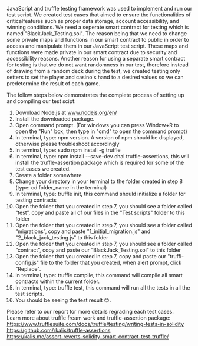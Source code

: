 JavaScript and truffle testing framework was used to implement and run our test script. We created test cases that aimed to ensure the functionalities of criticalfeatures such as proper data storage, account accessibility, and winning conditions. We need a seperate smart contract for testing which is named "BlackJack_Testing.sol". The reason being that we need to change some private maps and functions in our smart contract to public in order to access and manipulate them in our JavaScript test script. These maps and functions were made private in our smart contract due to security and accessibility reasons. Another reason for using a separate smart contract for testing is that we do not want randomness in our test, therefore instead of drawing from a random deck during the test, we created testing only setters to set the player and casino's hand to a desired values so we can predetermine the result of each game. 

The follow steps below demonstrates the complete process of setting up and compiling our test scipt:

1. Download Node.js at www.nodejs.org/en/
2. Install the downloaded package.
3. Open command prompt. (For windows you can press Window+R to open the "Run" box, then type in "cmd" to open the command prompt)
4. In terminal, type: npm version. A version of npm should be displayed, otherwise please troubleshoot accordingly
5. In terminal, type: sudo npm install -g truffle
6. In terminal, type: npm install --save-dev chai truffle-assertions, this will install the truffle-assertion package which is required for some of the test cases we created.
7. Create a folder somewhere
8. Change your directory in your terminal to the folder created in step 8 (type: cd folder_name in the terminal)
9. In terminal, type: truffle init, this command should initialize a folder for testing contracts
10. Open the folder that you created in step 7, you should see a folder called “test”, copy and paste all of our files in the "Test scripts" folder to this folder
11. Open the folder that you created in step 7, you should see a folder called “migrations”, copy and paste "1_initial_migration.js" and "2_black_jack_testing.js" to this folder
12. Open the folder that you created in step 7, you should see a folder called “contract”, copy and paste our “BlackJack_Testing.sol” to this folder
13. Open the folder that you created in step 7, copy and paste our "truffl-config.js" file to the folder that you created, when alert prompt, click "Replace".
14. In terminal, type: truffle compile, this command will compile all smart contracts within the current folder.
15. In terminal, type: truffle test, this command will run all the tests in all the test scripts. 
16. You should be seeing the test result 😊.


Please refer to our report for more details regrading each test cases. <br />
Learn more about truffle fream work and truffle-assertion package: <br />
https://www.trufflesuite.com/docs/truffle/testing/writing-tests-in-solidity <br />
https://github.com/rkalis/truffle-assertions <br />
https://kalis.me/assert-reverts-solidity-smart-contract-test-truffle/ 
